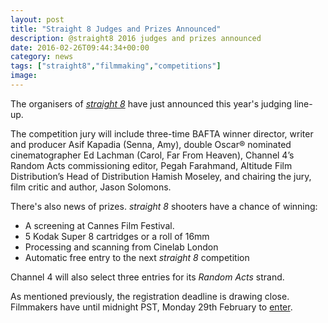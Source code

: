 ```yaml
---
layout: post
title: "Straight 8 Judges and Prizes Announced"
description: @straight8 2016 judges and prizes announced
date: 2016-02-26T09:44:34+00:00
category: news
tags: ["straight8","filmmaking","competitions"]
image:
---
```


The organisers of [*straight 8*](http://www.straight8.net/) have just announced this year's judging line-up.

The competition jury will include three-time BAFTA winner director, writer and producer Asif Kapadia (Senna, Amy), double Oscar® nominated cinematographer Ed Lachman (Carol, Far From Heaven), Channel 4’s Random Acts commissioning editor, Pegah Farahmand, Altitude Film Distribution’s Head of Distribution Hamish Moseley, and chairing the jury, film critic and author, Jason Solomons.

There's also news of prizes. *straight 8* shooters have a chance of winning:

- A screening at Cannes Film Festival.
- 5 Kodak Super 8 cartridges or a roll of 16mm
- Processing and scanning from Cinelab London
- Automatic free entry to the next *straight 8* competition

Channel 4 will also select three entries for its *Random Acts* strand.

As mentioned previously, the registration deadline is drawing close. Filmmakers have until midnight PST, Monday 29th February to [enter](http://www.straight8.net/enter/).